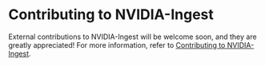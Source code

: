 # Contributing to NVIDIA-Ingest

External contributions to NVIDIA-Ingest will be welcome soon, and they are greatly appreciated! 
For more information, refer to [Contributing to NVIDIA-Ingest](https://github.com/NVIDIA/nv-ingest/blob/main/CONTRIBUTING.md).
